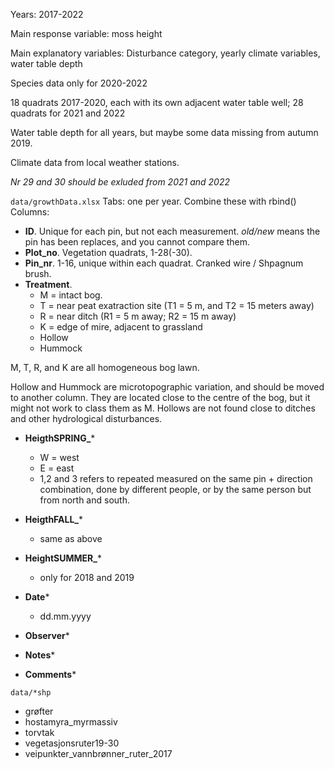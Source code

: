 Years: 2017-2022 

Main response variable: moss height

Main explanatory variables: Disturbance category, yearly climate variables, water table depth

Species data only for 2020-2022

18 quadrats 2017-2020, each with its own adjacent water table well; 28 quadrats for 2021 and 2022

Water table depth for all years, but maybe some data missing from autumn 2019.

Climate data from local weather stations.

_Nr 29 and 30 should be exluded from 2021 and 2022_

`data/growthData.xlsx`
Tabs: one per year. Combine these with rbind()
Columns:
- **ID**. Unique for each pin, but not each measurement. _old/new_ means the pin has been replaces, and you cannot compare them.
- **Plot_no**. Vegetation quadrats, 1-28(-30).
- **Pin_nr**. 1-16, unique within each quadrat. Cranked wire / Shpagnum brush.
- **Treatment**.
  - M = intact bog.
  - T = near peat exatraction site (T1 = 5 m,  and T2 = 15 meters away)
  - R = near ditch (R1 = 5 m away; R2 = 15 m away)
  - K = edge of mire, adjacent to grassland
  - Hollow
  - Hummock
  
M, T, R, and K are all homogeneous bog lawn.

Hollow and Hummock are microtopographic variation, and should be moved to another column. 
They are located close to the centre of the bog, but it might not work to class them as M.
Hollows are not found close to ditches and other hydrological disturbances.

- **HeigthSPRING_***
  - W = west
  - E = east
  - 1,2 and 3 refers to repeated measured on the same pin + direction combination, done by different people, or by the same person but from north and south.
 
- **HeigthFALL_***
  - same as above
- **HeightSUMMER_***
  - only for 2018 and 2019

- **Date***
  - dd.mm.yyyy
- **Observer***
- **Notes***
- **Comments***


`data/*shp`
- grøfter
- hostamyra_myrmassiv
- torvtak
- vegetasjonsruter19-30
- veipunkter_vannbrønner_ruter_2017
 
